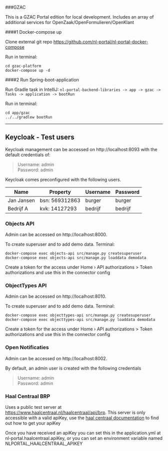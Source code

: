 ###GZAC

This is a GZAC Portal edition for local development.
Includes an array of additional services for OpenZaak/OpenFormulieren/OpenKlant

####1 Docker-compose up

Clone external git repo https://github.com/nl-portal/nl-portal-docker-compose

Run in terminal:
```shell
cd gzac-platform
docker-compose up -d
```

####2 Run Spring-boot-application

Run Gradle task in IntelliJ:
```nl-portal-backend-libraries -> app -> gzac -> Tasks -> application -> bootRun```

Run in terminal:
```shell
cd app/gzac
../../gradlew bootRun
```

---

## Keycloak - Test users

Keycloak management can be accessed on http://localhost:8093 with the default credentials of:
>Username: admin  
>Password: admin

Keycloak comes preconfigured with the following users. 

| Name | Property | Username | Password | 
|---|---|---|---|
| Jan Jansen | bsn: 569312863 | burger | burger |
| Bedrijf A | kvk: 14127293 | bedrijf | bedrijf |

### Objects API 

Admin can be accessed on http://localhost:8000.

To create superuser and to add demo data. Terminal:
```shell
docker-compose exec objects-api src/manage.py createsuperuser
docker-compose exec objects-api src/manage.py loaddata demodata
```

Create a token for the access under Home › API authorizations > Token authorizations and use this in the connector config


### ObjectTypes API

Admin can be accessed on http://localhost:8010.

To create superuser and to add demo data. Terminal:
```shell
docker-compose exec objecttypes-api src/manage.py createsuperuser
docker-compose exec objecttypes-api src/manage.py loaddata demodata
```

Create a token for the access under Home › API authorizations > Token authorizations and use this in the connector config


### Open Notificaties

Admin can be accessed on http://localhost:8002.

By default, an admin user is created with the following credentials
>Username: admin  
>Password: admin

### Haal Centraal BRP
Uses a public test server at https://www.haalcentraal.nl/haalcentraal/api/brp.
This server is only accessible with a valid apiKey, use the [haal centraal documentation](https://vng-realisatie.github.io/Haal-Centraal-BRP-bevragen//getting-started) to find out how to get your apiKey

Once you have received an apiKey you can set this in the application.yml at nl-portal.haalcentraal.apiKey, or you can set an environment variable named NLPORTAL_HAALCENTRAAL_APIKEY
